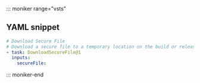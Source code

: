 ::: moniker range="vsts"

## YAML snippet

```YAML
# Download Secure File
# Download a secure file to a temporary location on the build or release agent
- task: DownloadSecureFile@1
  inputs:
    secureFile: 
```

::: moniker-end